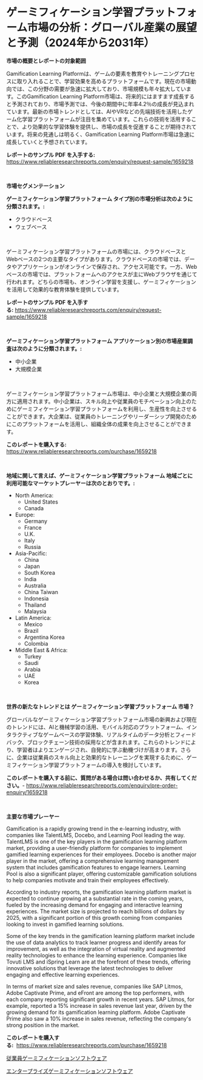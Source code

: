 <p><h1>ゲーミフィケーション学習プラットフォーム市場の分析：グローバル産業の展望と予測（2024年から2031年）</h1></p><p><strong>市場の概要とレポートの対象範囲</strong></p>
<p><p>Gamification Learning Platformは、ゲームの要素を教育やトレーニングプロセスに取り入れることで、学習効果を高めるプラットフォームです。現在の市場動向では、この分野の需要が急速に拡大しており、市場規模も年々拡大しています。このGamification Learning Platform市場は、将来的にはますます成長すると予測されており、市場予測では、今後の期間中に年率4.2％の成長が見込まれています。最新の市場トレンドとしては、AIやVRなどの先端技術を活用したゲーム化学習プラットフォームが注目を集めています。これらの技術を活用することで、より効果的な学習体験を提供し、市場の成長を促進することが期待されています。将来の見通しは明るく、Gamification Learning Platform市場は急速に成長していくと予想されています。</p></p>
<p><strong>レポートのサンプル PDF を入手する:</strong> <a href="https://www.reliableresearchreports.com/enquiry/request-sample/1659218">https://www.reliableresearchreports.com/enquiry/request-sample/1659218</a></p>
<p>&nbsp;</p>
<p><strong>市場セグメンテーション</strong></p>
<p><strong>ゲーミフィケーション学習プラットフォーム タイプ別の市場分析は次のように分類されます。:</strong></p>
<p><ul><li>クラウドベース</li><li>ウェブベース</li></ul></p>
<p>&nbsp;</p>
<p><p>ゲーミフィケーション学習プラットフォームの市場には、クラウドベースとWebベースの2つの主要なタイプがあります。クラウドベースの市場では、データやアプリケーションがオンラインで保存され、アクセス可能です。一方、Webベースの市場では、プラットフォームへのアクセスが主にWebブラウザを通じて行われます。どちらの市場も、オンライン学習を支援し、ゲーミフィケーションを活用して効果的な教育体験を提供しています。</p></p>
<p><strong>レポートのサンプル PDF を入手する:</strong>&nbsp;<a href="https://www.reliableresearchreports.com/enquiry/request-sample/1659218">https://www.reliableresearchreports.com/enquiry/request-sample/1659218</a></p>
<p>&nbsp;</p>
<p><strong> ゲーミフィケーション学習プラットフォーム アプリケーション別の市場産業調査は次のように分類されます。:</strong></p>
<p><ul><li>中小企業</li><li>大規模企業</li></ul></p>
<p>&nbsp;</p>
<p><p>ゲーミフィケーション学習プラットフォーム市場は、中小企業と大規模企業の両方に適用されます。中小企業は、スキル向上や従業員のモチベーション向上のためにゲーミフィケーション学習プラットフォームを利用し、生産性を向上させることができます。大企業は、従業員のトレーニングやリーダーシップ開発のためにこのプラットフォームを活用し、組織全体の成果を向上させることができます。</p></p>
<p><strong>このレポートを購入する:</strong>&nbsp; <a href="https://www.reliableresearchreports.com/purchase/1659218">https://www.reliableresearchreports.com/purchase/1659218</a></p>
<p>&nbsp;</p>
<p><strong>地域に関して言えば、ゲーミフィケーション学習プラットフォーム 地域ごとに利用可能なマーケットプレーヤーは次のとおりです。:</strong></p>
<p><ul>
    <li>
        North America:
        <ul>
            <li>United States</li>
            <li>Canada</li>
        </ul>
    </li>
    <li>
        Europe:
        <ul>
            <li>Germany</li>
            <li>France</li>
            <li>U.K.</li>
            <li>Italy</li>
            <li>Russia</li>
        </ul>
    </li>
    <li>
        Asia-Pacific:
        <ul>
            <li>China</li>
            <li>Japan</li>
            <li>South Korea</li>
            <li>India</li>
            <li>Australia</li>
            <li>China Taiwan</li>
            <li>Indonesia</li>
            <li>Thailand</li>
            <li>Malaysia</li>
        </ul>
    </li>
    <li>
        Latin America:
        <ul>
            <li>Mexico</li>
            <li>Brazil</li>
            <li>Argentina Korea</li>
            <li>Colombia</li>
        </ul>
    </li>
    <li>
        Middle East & Africa:
        <ul>
            <li>Turkey</li>
            <li>Saudi</li>
            <li>Arabia</li>
            <li>UAE</li>
            <li>Korea</li>
        </ul>
    </li>
    </ul></p>
<p>&nbsp;</p>
<p><strong>世界の新たなトレンドとは ゲーミフィケーション学習プラットフォーム 市場？</strong></p>
<p><p>グローバルなゲーミフィケーション学習プラットフォーム市場の新興および現在のトレンドには、AIと機械学習の活用、モバイル対応のプラットフォーム、インタラクティブなゲームベースの学習体験、リアルタイムのデータ分析とフィードバック、ブロックチェーン技術の採用などが含まれます。これらのトレンドにより、学習者はよりエンゲージされ、自発的に学ぶ動機づけが高まります。さらに、企業は従業員のスキル向上と効果的なトレーニングを実現するために、ゲーミフィケーション学習プラットフォームの導入を検討しています。</p></p>
<p><strong>このレポートを購入する前に、質問がある場合は問い合わせるか、共有してください。</strong>- <a href="https://www.reliableresearchreports.com/enquiry/pre-order-enquiry/1659218">https://www.reliableresearchreports.com/enquiry/pre-order-enquiry/1659218</a></p>
<p>&nbsp;</p>
<p><strong>主要な市場プレーヤー</strong></p>
<p><p>Gamification is a rapidly growing trend in the e-learning industry, with companies like TalentLMS, Docebo, and Learning Pool leading the way. TalentLMS is one of the key players in the gamification learning platform market, providing a user-friendly platform for companies to implement gamified learning experiences for their employees. Docebo is another major player in the market, offering a comprehensive learning management system that includes gamification features to engage learners. Learning Pool is also a significant player, offering customizable gamification solutions to help companies motivate and train their employees effectively.</p><p>According to industry reports, the gamification learning platform market is expected to continue growing at a substantial rate in the coming years, fueled by the increasing demand for engaging and interactive learning experiences. The market size is projected to reach billions of dollars by 2025, with a significant portion of this growth coming from companies looking to invest in gamified learning solutions.</p><p>Some of the key trends in the gamification learning platform market include the use of data analytics to track learner progress and identify areas for improvement, as well as the integration of virtual reality and augmented reality technologies to enhance the learning experience. Companies like Tovuti LMS and iSpring Learn are at the forefront of these trends, offering innovative solutions that leverage the latest technologies to deliver engaging and effective learning experiences.</p><p>In terms of market size and sales revenue, companies like SAP Litmos, Adobe Captivate Prime, and eFront are among the top performers, with each company reporting significant growth in recent years. SAP Litmos, for example, reported a 15% increase in sales revenue last year, driven by the growing demand for its gamification learning platform. Adobe Captivate Prime also saw a 10% increase in sales revenue, reflecting the company's strong position in the market.</p></p>
<p><strong>このレポートを購入する:</strong>&nbsp;&nbsp;<a href="https://www.reliableresearchreports.com/purchase/1659218">https://www.reliableresearchreports.com/purchase/1659218</a></p>
<p><p><a href="https://github.com/laurenreichert/Market-Research-Report-List-1/blob/main/815641712556.md">従業員ゲーミフィケーションソフトウェア</a></p><p><a href="https://github.com/RodHoppe07/Market-Research-Report-List-1/blob/main/604976712557.md">エンタープライズゲーミフィケーションソフトウェア</a></p></p>